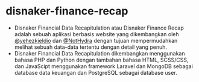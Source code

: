 # disnaker-finance-recap

- Disnaker Financial Data Recapitulation atau Disnaker Finance Recap adalah sebuah aplikasi berbasis website yang dikembangkan oleh [@yehezkieldio](https://github.com/yehezkieldio) dan [@NotHydra](https://github.com/NotHydra) dengan tujuan mempermudahkan melihat sebuah data-data tertentu dengan detail yang penuh.
- Disnaker Financial Data Recapitulation dikembangkan menggunakan bahasa PHP dan Python dengan tambahan bahasa HTML, SCSS/CSS, dan JavaScipt menggunakan framework Laravel dan MongoDB sebagai database data keuangan dan PostgreSQL sebagai database user.
